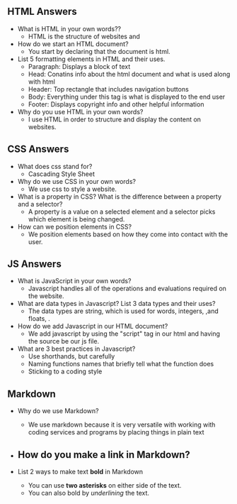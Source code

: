 ## HTML Answers

- What is HTML in your own words??
  - HTML is the structure of websites and
- How do we start an HTML document?
  - You start by declaring that the document is html.
- List 5 formatting elements in HTML and their uses.
  - Paragraph: Displays a block of text
  - Head: Conatins info about the html document and what is used along with html
  - Header: Top rectangle that includes navigation buttons
  - Body: Everything under this tag is what is displayed to the end user
  - Footer: Displays copyright info and other helpful information
- Why do you use HTML in your own words?
  - I use HTML in order to structure and display the content on websites.

## CSS Answers

- What does css stand for?
  - Cascading Style Sheet
- Why do we use CSS in your own words?
  - We use css to style a website.
- What is a property in CSS? What is the difference between a property and a selector?
  - A property is a value on a selected element and a selector picks which element is being changed.
- How can we position elements in CSS?
  - We position elements based on how they come into contact with the user.

## JS Answers

- What is JavaScript in your own words?
  - Javascript handles all of the operations and evaluations required on the website.
- What are data types in Javascript? List 3 data types and their uses?
  - The data types are string, which is used for words, integers, ,and floats, .
- How do we add Javascript in our HTML document?
  - We add javascript by using the "script" tag in our html and having the source be our js file.
- What are 3 best practices in Javascript?
  - Use shorthands, but carefully
  - Naming functions names that briefly tell what the function does
  - Sticking to a coding style

## Markdown

- Why do we use Markdown?
  - We use markdown because it is very versatile with working with coding services and programs by placing things in plain text

- How do you make a link in Markdown?
    -

- List 2 ways to make text **bold** in Markdown
  - You can use **two asterisks** on either side of the text.
  - You can also bold by _underlining_ the text.
